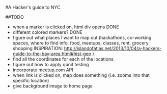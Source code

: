 #A Hacker's guide to NYC

##TODO
- when a marker is clicked on, html div opens DONE
- different colored markers? DONE
- figure out what places I want to map out (hackathons, co-working spaces, where to find info, food, meetups, classes, rent, grocery shopping INSPIRATION: http://islandofatlas.net/2013/10/04/a-hackers-guide-to-the-bay-area.html#hist-geo )
- find all the coordinates for each of the locations
- figure out how to apply qunit testing
- incorporate meetup.com API
- when link is clicked on, map does something (i.e. zooms into that specific location)
- give background image to home page